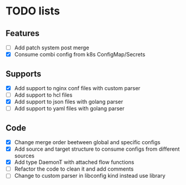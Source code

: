 
# TODO lists

## Features

- [ ] Add patch system post merge
- [x] Consume combi config from k8s ConfigMap/Secrets

## Supports

- [x] Add support to nginx conf files with custom parser
- [ ] Add support to hcl files
- [x] Add support to json files with golang parser
- [ ] Add support to yaml files with golang parser

## Code

- [x] Change merge order beetween global and specific configs
- [x] Add source and target structure to consume configs from different sources
- [x] Add type DaemonT with attached flow functions
- [ ] Refactor the code to clean it and add comments
- [ ] Change to custom parser in libconfig kind instead use library
